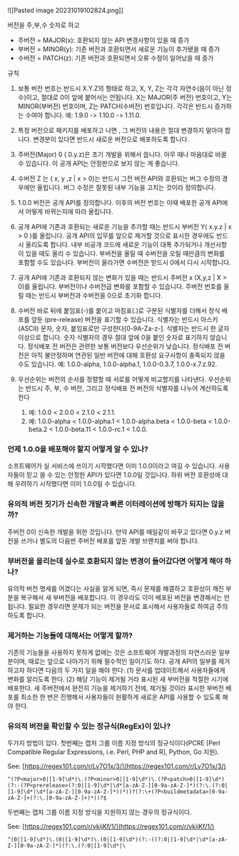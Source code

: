 
![[Pasted image 20231019102824.png]]

버전을 주,부,수 숫자로 하고

- 주버전 = MAJOR(x): 호환되지 않는 API 변경사항이 있을 때 증가
- 부버전 = MINOR(y): 기존 버전과 호환되면서 새로운 기능이 추가됐을 때 증가
- 수버전 = PATCH(z):  기존 버전과 호환되면서 오류 수정이 일어났을 때 증가



규칙

1.  보통 버전 번호는 반드시 X.Y.Z의 형태로 하고, X, Y, Z는 각각 자연수(음이 아닌 정수)이고, 절대로 0이 앞에 붙어서는 안됩니다. X는 MAJOR(주 버전) 번호이고, Y는 MINOR(부버전) 번호이며, Z는 PATCH(수버전) 번호입니다. 각각은 반드시 증가하는 수여야 합니다. 예: 1.9.0 -> 1.10.0 -> 1.11.0.

2. 특정 버전으로 패키지를 배포하고 나면 , 그 버전의 내용은 절대 변경하지 말아야 합니다. 변경분이 있다면 반드시 새로운 버전으로 배포하도록 합니다.

3. 주버전(Major) 0 ( 0.y.z)은 초기 개발을 위해서 씁니다. 아무 때나 마음대로 바꿀 수 있습니다. 이 공개 API는 안정판으로 보지 않는 게 좋습니다.

4. 수버전 Z 는 ( x, y ,z | x > 0)는 반드시 그전 버전 API와 호환되는 버그 수정의 경우에만 올립니다. 버그 수정은 잘못된 내부 기능을 고치는 것이라 정의합니다.

5. 1.0.0 버전은 공개 API를 정의합니다. 이후의 버전 번호는 이때 배포한 공개 API에서 어떻게 바뀌는지에 따라 올립니다.

6. 공개 API에 기존과 호환되는 새로운 기능을 추가할 때는 반드시 부버전 Y( x.y.z | x > 0 )를 올립니다. 공개 API의 입무를 앞으로 제거할 것으로 표시한 경우에도 반드시 올리도록 합니다. 내부 비공개 코드에 새로운 기능이 대폭 추가되거나 개선사항이 있을 때도 올리 수 있습니다. 부버전을 올릴 때 수버전을 오릴 때만큼의 변화를 포함할 수도 있습니다. 부버전이 올라가면 수버전은 받드시 0에서 다시 시작합니다.

7. 공개 API에 기존과 호환되지 않는 변화가 있을 때는 반드시 주버전 x (X,y,z | X > 0)를 올립니다. 부버전이나 수버전급 변화를 포함할 수 있습니다. 주버전 번호를 올릴 때는 반드시 부버전과 수버전을 0으로 초기화 합니다.

8. 수버전 바로 뒤에 붙임표(-)를 붙이고 마침표(.)로 구분된 식별자를 더해서 정식 배포를 앞둔 (pre-release) 버전을 표기할 수 있습니다. 식별자는 반드시 아스키(ASCII) 문자, 숫자, 붙임표로만 구성한다[0-9A-Za-z-]. 식별자는 반드시 한 글자 이상으로 합니다. 숫자 식별자의 경우 절대 앞에 0을 붙인 숫자로 표기하지 않습니다. 정식배포 전 버전은 관련한 보통 버전보다 우선순위가 낮습니다. 정식배포 전 버전은 아직 불안정하며 연관된 일반 버전에 대해 호환성 요구사항이 충족되지 않을 수도 있습니다. 예: 1.0.0-alpha, 1.0.0-alpha.1, 1.0.0-0.3.7, 1.0.0-x.7.z.92.

9. 우선순위는 버전의 순서를 정렬할 때 서로를 어떻게 비교할지를 나타낸다. 우선순위는 반드시 주, 부, 수 버전, 그리고 정식배포 전 버전의 식별자를 나누어 계산하도록 한다 
	1. 예: 1.0.0 < 2.0.0 < 2.1.0 < 2.1.1.  
	2. 예: 1.0.0-alpha < 1.0.0-alpha.1 < 1.0.0-alpha.beta < 1.0.0-beta < 1.0.0-beta.2 < 1.0.0-beta.11 < 1.0.0-rc.1 < 1.0.0.





### 언제 1.0.0을 배포해야 할지 어떻게 알 수 있나?

소프트웨어가 실 서비스에 쓰이기 시작했다면 이미 1.0.0이라고 여길 수 있습니다. 사용자들이 믿고 쓸 수 있는 안정한 API가 있다면 1.0.0일 것입니다. 하위 버전 호환성에 대해 우려하기 시작했다면 이미 1.0.0일 수 있습니다.

###   유의적 버전 짓기가 신속한 개발과 빠른 이터레이션에 방해가 되지는 않을까?

주버전 0이 신속한 개발을 위한 것입니다. 만약 API를 매일같이 바꾸고 있다면 0.y.z 버전을 쓰거나 별도의 다음번 주버전 배포를 앞둔 개발 브랜치를 써야 합니다.



### 부버전을 올리는데 실수로 호환되지 않는 변경이 들어갔다면 어떻게 해야 하나?

유의적 버전 명세를 어겼다는 사실을 알게 되면, 즉시 문제를 해결하고 호환성이 깨진 부분을 복구해서 새 부버전을 배포합니다. 이 경우라도 이미 배포된 버전을 변경해서는 안 됩니다. 필요한 경우라면 문제가 되는 버전을 문서로 표시해서 사용자들로 하여금 주의하도록 합니다.


### 제거하는 기능들에 대해서는 어떻게 할까?

기존의 기능들을 사용하지 못하게 없애는 것은 소프트웨어 개발과정의 자연스러운 일부분이며, 때로는 앞으로 나아가기 위해 필수적인 일이기도 하다. 공개 API의 일부를 제거하고자 하다면 다음의 두 가지 일을 해야 한다: (1) 문서를 업데이트해서 사용자들에게 변화를 알리도록 한다. (2) 해당 기능이 제거될 거라 표시된 새 부버전을 적절한 시기에 배포한다. 새 주버전에서 완전히 기능을 제거하기 전에, 제거될 것이라 표시한 부버전 배포를 최소한 한 번은 진행해서 사용자들이 원활하게 새로운 API를 사용할 수 있도록 해야 한다.



### 유의적 버전을 확인할 수 있는 정규식(RegEx)이 있나?

두가지 방법이 있다. 첫번째는 캡처 그룹 이름 지정 방식의 정규식이다(PCRE [Perl Compatible Regular Expressions, i.e. Perl, PHP and R], Python, Go 지원).

See: [https://regex101.com/r/Ly7O1x/3/](https://regex101.com/r/Ly7O1x/3/)

```
^(?P<major>0|[1-9]\d*)\.(?P<minor>0|[1-9]\d*)\.(?P<patch>0|[1-9]\d*)(?:-(?P<prerelease>(?:0|[1-9]\d*|\d*[a-zA-Z-][0-9a-zA-Z-]*)(?:\.(?:0|[1-9]\d*|\d*[a-zA-Z-][0-9a-zA-Z-]*))*))?(?:\+(?P<buildmetadata>[0-9a-zA-Z-]+(?:\.[0-9a-zA-Z-]+)*))?$
```

두번째는 캡처 그룹 이름 지정 방식을 지원하지 않는 경우의 정규식이다.

See: [https://regex101.com/r/vkijKf/1/](https://regex101.com/r/vkijKf/1/)

```
^(0|[1-9]\d*)\.(0|[1-9]\d*)\.(0|[1-9]\d*)(?:-((?:0|[1-9]\d*|\d*[a-zA-Z-][0-9a-zA-Z-]*)(?:\.(?:0|[1-9]\d*|\
```
